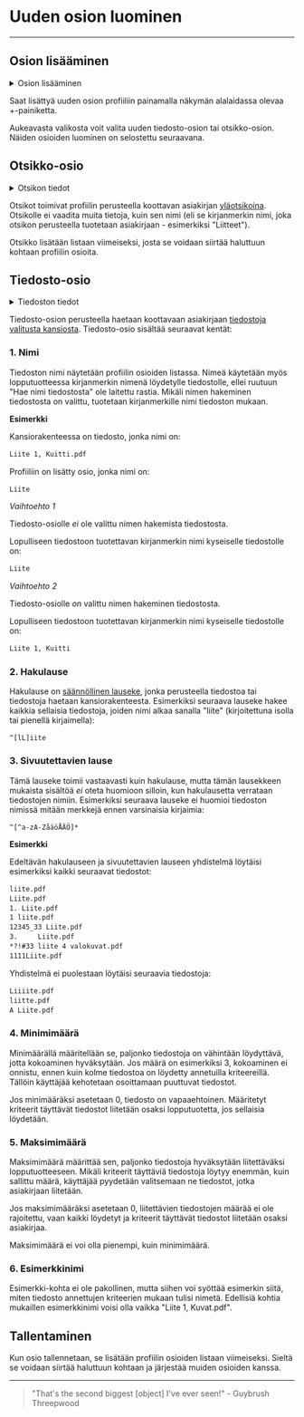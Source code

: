 # Uuden osion luominen

---

## Osion lisääminen

<details>
<summary>Osion lisääminen</summary>
<div class="accordioncontent">

![Osion lisäämisen painike](../../images/compose_sections_add_button.png)

</div>
</details>

Saat lisättyä uuden osion profiiliin painamalla näkymän alalaidassa olevaa +-painiketta.

Aukeavasta valikosta voit valita uuden tiedosto-osion tai otsikko-osion. Näiden osioiden luominen on selostettu seuraavana.

## Otsikko-osio

<details>
<summary>Otsikon tiedot</summary>
<div class="accordioncontent">

![Otsikon tietojen ikkuna](../../images/compose_sections_add_title_dialog.png)

</div>
</details>

Otsikot toimivat profiilin perusteella koottavan asiakirjan [yläotsikoina](general.md#profiilit-ja-osiot). Otsikolle ei vaadita muita tietoja, kuin sen nimi (eli se kirjanmerkin nimi, joka otsikon perusteella tuotetaan asiakirjaan - esimerkiksi "Liitteet").

Otsikko lisätään listaan viimeiseksi, josta se voidaan siirtää haluttuun kohtaan profiilin osioita.

## Tiedosto-osio

<details>
<summary>Tiedoston tiedot</summary>
<div class="accordioncontent">

![Tiedoston tietojen ikkuna](../../images/compose_sections_add_file_dialog.png)

</div>
</details>

Tiedosto-osion perusteella haetaan koottavaan asiakirjaan [tiedostoja valitusta kansiosta](general.md#profiilit-ja-osiot). Tiedosto-osio sisältää seuraavat kentät:

### 1. Nimi

Tiedoston nimi näytetään profiilin osioiden listassa. Nimeä käytetään myös lopputuotteessa kirjanmerkin nimenä löydetylle tiedostolle, ellei ruutuun "Hae nimi tiedostosta" ole laitettu rastia. Mikäli nimen hakeminen tiedostosta on valittu, tuotetaan kirjanmerkille nimi tiedoston mukaan.

**Esimerkki**

Kansiorakenteessa on tiedosto, jonka nimi on:

```bat
Liite 1, Kuitti.pdf
```

Profiiliin on lisätty osio, jonka nimi on:

```bat
Liite
```

_Vaihtoehto 1_

Tiedosto-osiolle _ei_ ole valittu nimen hakemista tiedostosta.

Lopulliseen tiedostoon tuotettavan kirjanmerkin nimi kyseiselle tiedostolle on:

```bat
Liite
```

_Vaihtoehto 2_

Tiedosto-osiolle _on_ valittu nimen hakeminen tiedostosta.

Lopulliseen tiedostoon tuotettavan kirjanmerkin nimi kyseiselle tiedostolle on:

```bat
Liite 1, Kuitti
```

### 2. Hakulause

Hakulause on [säännöllinen lauseke](general.md#periaatteet-pääpiirteissään), jonka perusteella tiedostoa tai tiedostoja haetaan kansiorakenteesta. Esimerkiksi seuraava lauseke hakee kaikkia sellaisia tiedostoja, joiden nimi alkaa sanalla "liite" (kirjoitettuna isolla tai pienellä kirjaimella):

```
^[lL]iite
```

### 3. Sivuutettavien lause

Tämä lauseke toimii vastaavasti kuin hakulause, mutta tämän lausekkeen mukaista sisältöä _ei_ oteta huomioon silloin, kun hakulausetta verrataan tiedostojen nimiin. Esimerkiksi seuraava lauseke ei huomioi tiedoston nimissä mitään merkkejä ennen varsinaisia kirjaimia:

```
^[^a-zA-ZåäöÅÄÖ]*
```

**Esimerkki**

Edeltävän hakulauseen ja sivuutettavien lauseen yhdistelmä löytäisi esimerkiksi kaikki seuraavat tiedostot:

```bat
liite.pdf
Liite.pdf
1. Liite.pdf
1 liite.pdf
12345_33 Liite.pdf
3.     Liite.pdf
*?!#33 liite 4 valokuvat.pdf
1111Liite.pdf
```

Yhdistelmä ei puolestaan löytäisi seuraavia tiedostoja:

```bat
Liiiite.pdf
liitte.pdf
A Liite.pdf
```

### 4. Minimimäärä

Minimäärällä määritellään se, paljonko tiedostoja on vähintään löydyttävä, jotta kokoaminen hyväksytään. Jos määrä on esimerkiksi 3, kokoaminen ei onnistu, ennen kuin kolme tiedostoa on löydetty annetuilla kriteereillä. Tällöin käyttäjää kehotetaan osoittamaan puuttuvat tiedostot.

Jos minimääräksi asetetaan 0, tiedosto on vapaaehtoinen. Määritetyt kriteerit täyttävät tiedostot liitetään osaksi lopputuotetta, jos sellaisia löydetään.

### 5. Maksimimäärä

Maksimimäärä määrittää sen, paljonko tiedostoja hyväksytään liitettäväksi lopputuotteeseen. Mikäli kriteerit täyttäviä tiedostoja löytyy enemmän, kuin sallittu määrä, käyttäjää pyydetään valitsemaan ne tiedostot, jotka asiakirjaan liitetään.

Jos maksimimääräksi asetetaan 0, liitettävien tiedostojen määrää ei ole rajoitettu, vaan kaikki löydetyt ja kriteerit täyttävät tiedostot liitetään osaksi asiakirjaa.

Maksimimäärä ei voi olla pienempi, kuin minimimäärä.

### 6. Esimerkkinimi

Esimerkki-kohta ei ole pakollinen, mutta siihen voi syöttää esimerkin siitä, miten tiedosto annettujen kriteerien mukaan tulisi nimetä. Edellisiä kohtia mukaillen esimerkkinimi voisi olla vaikka "Liite 1, Kuvat.pdf".

## Tallentaminen

Kun osio tallennetaan, se lisätään profiilin osioiden listaan viimeiseksi. Sieltä se voidaan siirtää haluttuun kohtaan ja järjestää muiden osioiden kanssa.

---

> "That's the second biggest \[object\] I've ever seen!" - Guybrush Threepwood
